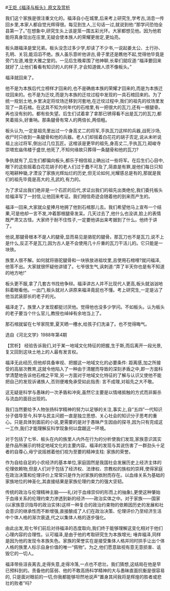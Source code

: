 #[王炬《福泽与板头》原文及赏析](https://www.vrrw.net/wx/15176.html)

我们这个家族是很注重文化的。福泽自小在城里,后来考上研究生,学考古,消息一传回乡里,本家人都自觉光辉得很。每见到生人,三句话一过,就说到他:“那学问恐怕全县第一了。”在想象中,研究生头上该是笼一围五彩光环。大家都想见他。因为他若能将真身现出在庄里,无疑会使本族人的荣耀更凿定,更灿亮。

板头跟福泽是堂兄弟。板头没念过多少学,却读了不少书,一说起姜太公、土行孙、孔明、关羽,能滔滔不绝。族人虽乐意听他讲古,骨子里还是瞧他不起,觉得他毕竟是旁门左道,难登大雅之堂的。一见后生晚辈围了他神聊,长辈们就叹道:“福泽要回来就好了,让他们看看有知识的人的样子,才会知道做人须不像板头。”

福泽就回来了。

他不是为本族后代立榜样才回来的,也不是确凿本族的荣耀才回来的,而是为本族迁坟回来的。也不是为迁坟,而是为本族的迁坟过程中发现的一具石棺回来的。为了统一规划土地,乡里决定将坟场迁移到河套地,在迁坟过程中,我们的祖先的坟场里发现了一具石棺。在这具不知为何年代的石棺里,有一把很大的瓦刀,还有一根腿骨。再也没有别的。都有些失望。后生们试着拿了拿那已锈得看不出是瓦刀的瓦刀,都笑着摇头,好重呐。那条腿骨有常人的两倍长,两倍粗。

板头认为,一定是祖先里出过一个身高丈二的将军,手执瓦刀这样的兵器,战死沙场,收尸时只收到一条腿骨和他的兵器。老人们却摇着白花花的胡子否定,说从未听说祖上出过将军,倒出过几位瓦匠。这棺该是更早的祖先,身高丈二,手执瓦刀,砌峻寺崇塔宏庙伟楼于盛世,他死了,不知何缘故只葬得一条腿骨和他的瓦刀?

争执就有了,后生们都偏向板头,都乐于相信祖上确出过一些将军。在后生们心目中,眼下的这些摇着白花花胡子的老人们过于蠢不可及了,简直是有罪,是他们每日只知吃喝耕种锄,才湮没了家族光辉灿烂的历史,但无论如何,光耀感总是有的,那就是我们的祖先毕竟是高大的,孔武的,有力的。

为了求证出我们绝非是一个石匠的后代,求证出我们的祖先出类绝伦,我们委托板头给福泽写了一封信,让他回来考证。我们相信奇迹会随着他的到来而产生的。

福泽一回来,大家就众星捧月地拥了他到石棺那儿去。我们希望他马上宣布一个结果,可是他却一言不发,冲着那根腿骨发呆。几天过去了,他什么也没讲,脸上的表情既严肃又古怪。大家终于耐不住性子,一定要他讲出来考据到了什么。他终于讲了。

他说,那腿骨根本不是人的腿骨,显而易见是骆驼的腿骨。那瓦刀也不是瓦刀,说不上是什么,反正不是瓦刀,因为古人是不会使用几十斤重的瓦刀干活儿的。它只能是一块铁。

族里人很不解。如何就将骆驼腿骨和一块铁放进祖坟里,且使用石棺哩?就问福泽,他答不出。大家就很怀疑他讲错了。七爷很生气,讽刺道:“弄了半天你也是有不知道的地方吔!”

板头更不服,拿了几套古书找他争辩。福泽讲古人并不比现代人更高,板头就汹汹地斜着眼看他。一出门,板头就对人讲原来福泽竟屁也不懂。考上研究生,一定是沾了他当武装部长的老子的光。

福泽走了。族里人才发现都挺讨厌他。觉得他也没多少学问。不如板头。认为板头的老子要当个什么官儿,教授也绰绰有余地当上了。

那石棺就留在七爷家院里,夏天晒一槽水,给孩子们洗澡了。也不觉得晦气。

选自《河北文学》1988年第4期



【赏析】 经验告诉我们,对于某一地域文化特征的把握,生于斯,而后离开一段光景,复又回到这块土地上的人最有发言权。

福泽无此经历,但他却具备审视、把握这一地域文化的必要条件: 距离感,加之所接受的高层次教育,这就令他陷入了一种由于清醒而导致的深刻矛盾之中,即一方面科学清楚地告诉他石棺之平常,另一方面对于地域文化特征的了解与认识又使他不能把自己的发现诉诸族人,否则便难免承受如此指责: 言不成理,对祖先之大不敬。

这无疑是科学与愚昧的一次矛盾和冲突,虽然它主要是以情绪抵触的方式而非厮杀与流血的面目出现的。

我们当然要给予人物张扬科学精神的努力以足够的关注,事实上,自“五四”一代知识分子倡导至今,科学与民主问题一直是独立思想、关心社会的知识分子思考的重心。只是具体到面前的小说,更需要的是对于愚昧产生因由的探寻,因为只有完成这一工作,我们才能理解反科学现象何以盘踞这一环境。

对于包括了七爷、板头在内的族里人内外在行为的分析使我们发现,家族意识其实是作品所展示的特定地域文化的主要内容。福泽的发现与其说伤害了一群劲头十足者的自尊心,毋宁说摇撼着他们视为至要的精神支柱: 家族的荣誉。

作为自给自足的小农经济的基本单位,家庭固然是我国社会发展历史上经济主体的伦理依赖物,但是人们对于包括了经济权、法律权、宗教权的族权的崇拜,使得家庭在政治决策和伦理评价上常常只是作为对家族的依附而存在。以血缘关系为基础的家族地位的神圣化,其直接结果是家族伦理约束力的强大坚韧。

传统的政治与伦理精神主脑——礼(对于血缘崇仰的形而上的抽象),更使这种肇始于血缘关系的伦理约束力渗透到新的经济——政治实体之中。对于家族——国家(以家族意识指导的政治实体)这样一种复合的政治约束物的依赖因历史的发展和社会意识的继承性而不断增强,直接酿成了人们在政治决策、伦理评价乃至经济生活中个体人格的渐次衰退,代之以集体人格的逐步强化。

由此出发,观七爷们前后对待福泽的态度取向,我们终于能够理解这变化相对于他们心理内容的合理性。认可福泽,是由于他的考取研究生为本族增光; 唾弃福泽,同样是因为他的发现令本族失色。家族的荣誉实在是接受集体人格并同时拱手让出个体人格的族里人标示自身价值的唯一“佩物”。为之,他们愿意敌视有意无意损害、诋毁它的一切人。

福泽带些沮丧离去,走得失意,走得冷落,一点也不悲壮。我们猜想,这结局在他是早已预料到的。责备他的孱弱、他的不敢高扬科学精神的大与愚昧直面抗衡是很容易的, 只是面对眼前的一切,你我都能够坦然地说声“置身其间我将是辉煌的胜者或悲壮的败者”吗?


